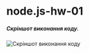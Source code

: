 # node.js-hw-01

##### Скріншот виконання коду.

![Скріншот виконання коду]([https://www.example.com/image.jpg](https://monosnap.com/file/oHCIEjUxPd4HHVqpp2do8vaJCVAZwG)https://monosnap.com/file/oHCIEjUxPd4HHVqpp2do8vaJCVAZwG)
